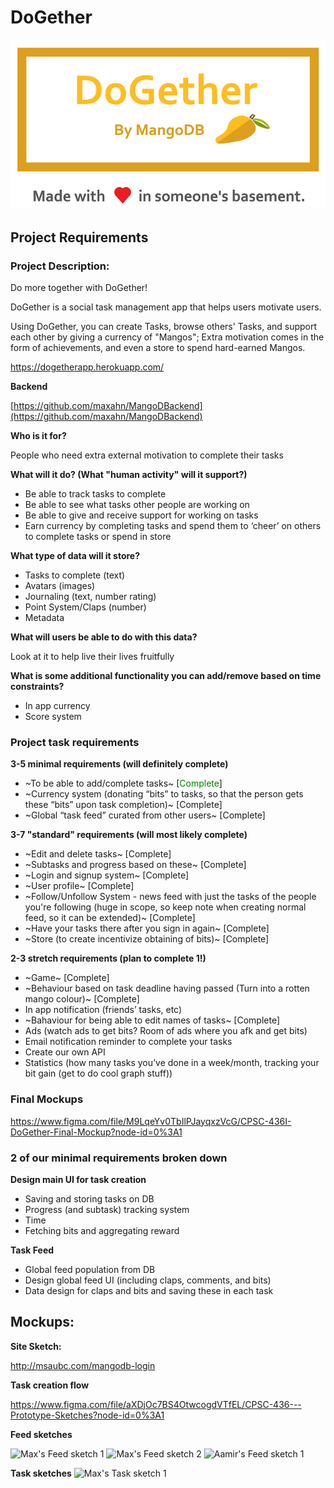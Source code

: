# DoGether
![DoGether](/mockups/DoGetherMarketing.png)

## Project Requirements 

### Project Description:
Do more together with DoGether!

DoGether is a social task management app that helps users motivate users.

Using DoGether, you can create Tasks, browse others' Tasks, and support each other by giving a currency of "Mangos"; Extra motivation comes in the form of achievements, and even a store to spend hard-earned Mangos.

https://dogetherapp.herokuapp.com/


**Backend**

[https://github.com/maxahn/MangoDBackend](https://github.com/maxahn/MangoDBackend)

**Who is it for?**

People who need extra external motivation to complete their tasks

**What will it do? (What "human activity" will it support?)**

* Be able to track tasks to complete
* Be able to see what tasks other people are working on
* Be able to give and receive support for working on tasks
* Earn currency by completing tasks and spend them to ‘cheer’ on others to complete tasks or spend in store

**What type of data will it store?**
* Tasks to complete (text)
* Avatars (images)
* Journaling (text, number rating)
* Point System/Claps (number)
* Metadata 

**What will users be able to do with this data?**

Look at it to help live their lives fruitfully

**What is some additional functionality you can add/remove based on time constraints?**
* In app currency
* Score system

### Project task requirements

**3-5 minimal requirements (will definitely complete)**

- ~To be able to add/complete tasks~ [<span style="color:green">Complete</span>]
- ~Currency system (donating “bits” to tasks, so that the person gets these “bits” upon task completion)~ [Complete]
- ~Global “task feed” curated from other users~ [Complete]


**3-7 "standard" requirements (will most likely complete)**

- ~Edit and delete tasks~ [Complete]
- ~Subtasks and progress based on these~ [Complete]
- ~Login and signup system~ [Complete]
- ~User profile~ [Complete]
- ~Follow/Unfollow System - news feed with just the tasks of the people you're following (huge in scope, so keep note when creating normal feed, so it can be extended)~ [Complete]
- ~Have your tasks there after you sign in again~ [Complete]
- ~Store (to create incentivize obtaining of bits)~ [Complete]


**2-3 stretch requirements (plan to complete 1!)**

- ~Game~ [Complete]
- ~Behaviour based on task deadline having passed (Turn into a rotten mango colour)~ [Complete]
- In app notification (friends’ tasks, etc)
- ~Bahaviour for being able to edit names of tasks~ [Complete]
- Ads (watch ads to get bits? Room of ads where you afk and get bits)
- Email notification reminder to complete your tasks
- Create our own API
- Statistics (how many tasks you’ve done in a week/month, tracking your bit gain (get to do cool graph stuff))


### Final Mockups
https://www.figma.com/file/M9LqeYv0TbIlPJayqxzVcG/CPSC-436I-DoGether-Final-Mockup?node-id=0%3A1


### 2 of our minimal requirements broken down

**Design main UI for task creation**
* Saving and storing tasks on DB
* Progress (and subtask) tracking system
* Time
* Fetching bits and aggregating reward

**Task Feed**
* Global feed population from DB
* Design global feed UI (including claps, comments, and bits)
* Data design for claps and bits and saving these in each task



## Mockups:
**Site Sketch:**

http://msaubc.com/mangodb-login

**Task creation flow**

https://www.figma.com/file/aXDjOc7BS4OtwcogdVTfEL/CPSC-436---Prototype-Sketches?node-id=0%3A1

**Feed sketches**

![Max's Feed sketch 1](https://media.discordapp.net/attachments/711034148411801680/713193105322541096/20200521_174319.jpg?width=915&height=686)
![Max's Feed sketch 2](https://cdn.discordapp.com/attachments/711034148411801680/713193082882883746/20200521_174322.jpg)
![Aamir's Feed sketch 1](https://media.discordapp.net/attachments/711034148411801680/713189350162038835/IMG_20200521_173451.jpg?width=882&height=662)


**Task sketches**
![Max's Task sketch 1](https://cdn.discordapp.com/attachments/711034148411801680/713193144484626535/20200521_174253.jpg)
